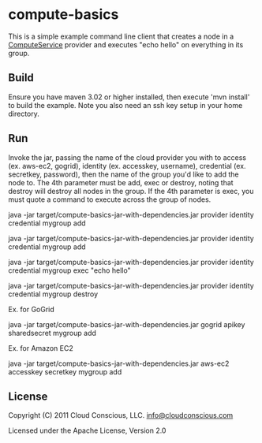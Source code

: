# compute-basics

This is a simple example command line client that creates a node in a [ComputeService](http://code.google.com/p/jclouds/wiki/ComputeGuide) provider and executes "echo hello" on everything in its group.

## Build

Ensure you have maven 3.02 or higher installed, then execute 'mvn install' to build the example.  Note you also need an ssh key setup in your home directory.

## Run

Invoke the jar, passing the name of the cloud provider you with to access (ex. aws-ec2, gogrid), identity (ex. accesskey, username), credential (ex. secretkey, password), then the name of the group you'd like to add the node to. The 4th parameter must be add, exec or destroy, noting that destroy will destroy all nodes in the group. If the 4th parameter is exec, you must quote a command to execute across the group of nodes.

java -jar target/compute-basics-jar-with-dependencies.jar provider identity credential mygroup add

java -jar target/compute-basics-jar-with-dependencies.jar provider identity credential mygroup add

java -jar target/compute-basics-jar-with-dependencies.jar provider identity credential mygroup exec "echo hello"

java -jar target/compute-basics-jar-with-dependencies.jar provider identity credential mygroup destroy

Ex. for GoGrid

java -jar target/compute-basics-jar-with-dependencies.jar gogrid apikey sharedsecret mygroup add

Ex. for Amazon EC2

java -jar target/compute-basics-jar-with-dependencies.jar aws-ec2 accesskey secretkey mygroup add

## License

Copyright (C) 2011 Cloud Conscious, LLC. <info@cloudconscious.com>

Licensed under the Apache License, Version 2.0 

